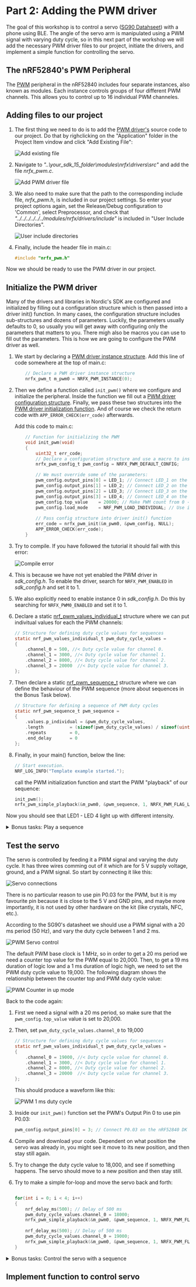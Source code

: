 # Part 2: Adding the PWM driver
The goal of this workshop is to control a servo ([SG90 Datahseet](http://www.ee.ic.ac.uk/pcheung/teaching/DE1_EE/stores/sg90_datasheet.pdf)) with a phone using BLE. The angle of the servo arm is manipulated using a PWM signal with varying duty cycle, so in this next part of the workshop we will add the necessary PWM driver files to our project, initiate the drivers, and implement a simple function for controlling the servo.  

## The nRF52840's PWM Peripheral
The [PWM](http://infocenter.nordicsemi.com/topic/com.nordic.infocenter.nrf52840.ps/pwm.html?cp=2_0_0_5_16) peripheral in the nRF52840 includes four separate instances, also known as modules. Each instance controls groups of four different PWM channels. This allows you to control up to 16 individual PWM channeles.

## Adding files to our project
1. The first thing we need to do is to add the [PWM driver's](http://infocenter.nordicsemi.com/topic/com.nordic.infocenter.sdk5.v15.0.0/hardware_driver_pwm.html?cp=4_0_0_2_0_8) source code to our project. Do that by righclicking on the "Application" folder in the Project Item vindow and click "Add Existing File":

    ![Add existing file](./images/part2/add_file.png)

1. Navigate to _"..\your_sdk_15_folder\modules\nrfx\drivers\src"_ and add the file _nrfx_pwm.c_.

    ![Add PWM driver file](./images/part2/driver_path.png)

1. We also need to make sure that the path to the corresponding include file, _nrfx_pwm.h_, is included in our project settings. So enter your project options again, set the Release/Debug configuration to 'Common', select Preprocessor, and check that _"../../../../../../modules/nrfx/drivers/include"_ is included in "User Include Directories".

    ![User include directories](./images/part2/add_include_path.png)

1. Finally, include the header file in main.c:

    ````c
    #include "nrfx_pwm.h"
    ````

Now we should be ready to use the PWM driver in our project. 

## Initialize the PWM driver
Many of the drivers and libraries in Nordic's SDK are configured and initialized by filling out a configuration structure which is then passed into a driver init() function. In many cases, the configuration structure includes sub-structures and dozens of parameters. Luckily, the parameters usually defaults to 0, so usually you will get away with configuring only the parameters that matters to you. There migh also be macros you can use to fill out the parameters. This is how we are going to configure the PWM driver as well. 

1. We start by declaring a [PWM driver instance structure](http://infocenter.nordicsemi.com/topic/com.nordic.infocenter.sdk5.v15.0.0/structnrfx__pwm__t.html?cp=4_0_0_6_9_0_12_1_1). Add this line of code somewhere at the top of main.c: 
    ````c
        // Declare a PWM driver instance structure
        nrfx_pwm_t m_pwm0 = NRFX_PWM_INSTANCE(0);
    ````

1. Then we define a function called `init_pwm()` where we configure and initialize the peripheral. Inside the function we fill out a [PWM driver configuration structure](http://infocenter.nordicsemi.com/index.jsp?topic=%2Fcom.nordic.infocenter.sdk5.v15.0.0%2Fstructnrfx__pwm__config__t.html). Finally, we pass these two structures into the [PWM driver initialization function](http://infocenter.nordicsemi.com/topic/com.nordic.infocenter.sdk5.v15.0.0/group__nrfx__pwm.html#gaf06bb9053293005bc91217e5a1791261). And of course we check the return code with `APP_ERROR_CHECK(err_code)` afterwards.

    Add this code to main.c: 

    ````c
        // Function for initializing the PWM
        void init_pwm(void)
        {
            uint32_t err_code;
            // Declare a configuration structure and use a macro to instantiate it with default parameters.
            nrfx_pwm_config_t pwm_config = NRFX_PWM_DEFAULT_CONFIG;

            // We must override some of the parameters:
            pwm_config.output_pins[0] = LED_1; // Connect LED_1 on the nRF52840 DK to PWM Channel 0
            pwm_config.output_pins[1] = LED_2; // Connect LED_2 on the nRF52840 DK to PWM Channel 1
            pwm_config.output_pins[2] = LED_3; // Connect LED_3 on the nRF52840 DK to PWM Channel 2
            pwm_config.output_pins[3] = LED_4; // Connect LED_4 on the nRF52840 DK to PWM Channel 3
            pwm_config.top_value    = 20000; // Make PWM count from 0 - 10,000
            pwm_config.load_mode    = NRF_PWM_LOAD_INDIVIDUAL; // Use indivitual duty cycle for each PWM channel
            
            // Pass config structure into driver init() function 
            err_code = nrfx_pwm_init(&m_pwm0, &pwm_config, NULL);
            APP_ERROR_CHECK(err_code);
        }
    ````

1. Try to compile. If you have followed the tutorial it should fail with this error:

    ![Compile error](./images/part2/pwm_compile_error.png)

1. This is because we have not yet enabled the PWM driver in _sdk_config.h_. To enable the driver, search for ``NRFX_PWM_ENABLED`` in _sdk_config.h_ and set it to 1. 

1. We also explicitly need to enable instance 0 in _sdk_config.h_. Do this by searching for ``NRFX_PWM0_ENABLED`` and set it to 1.

1. Declare a static [nrf_pwm_values_individual_t](http://infocenter.nordicsemi.com/topic/com.nordic.infocenter.sdk5.v15.0.0/structnrf__pwm__values__individual__t.html?resultof=%22%6e%72%66%5f%70%77%6d%5f%76%61%6c%75%65%73%5f%69%6e%64%69%76%69%64%75%61%6c%5f%74%22%20) structure where we can put indivitual values for each the PWM channels:

    ````c
    // Structure for defining duty cycle values for sequences
    static nrf_pwm_values_individual_t pwm_duty_cycle_values = 
    {
        .channel_0 = 500, //< Duty cycle value for channel 0.
        .channel_1 = 3000, //< Duty cycle value for channel 1.
        .channel_2 = 8000, //< Duty cycle value for channel 2.
        .channel_3 = 20000  //< Duty cycle value for channel 3.
    };

    ````

1. Then declare a static [nrf_pwm_sequence_t](http://infocenter.nordicsemi.com/topic/com.nordic.infocenter.sdk5.v15.0.0/structnrf__pwm__sequence__t.html?resultof=%22%6e%72%66%5f%70%77%6d%5f%73%65%71%75%65%6e%63%65%5f%74%22%20) structure where we can define the behaviour of the PWM sequence (more about sequences in the Bonus Task below). 

    ````c
    // Structure for defining a sequence of PWM duty cycles
    static nrf_pwm_sequence_t pwm_sequence =
    {
        .values.p_individual = &pwm_duty_cycle_values,
        .length          = (sizeof(pwm_duty_cycle_values) / sizeof(uint16_t)),
        .repeats         = 0,
        .end_delay       = 0
    };
    ````

1. Finally, in your main() function, below the line:

    ````c
    // Start execution.
    NRF_LOG_INFO("Template example started.");
    ````

    call the PWM initialization function and start the PWM "playback" of our sequence: 
    
    ````c
    init_pwm();
    nrfx_pwm_simple_playback(&m_pwm0, &pwm_sequence, 1, NRFX_PWM_FLAG_LOOP);
    ````
    
Now you should see that LED1 - LED 4 light up with different intensity.

<details><summary>Bonus tasks: Play a sequence</summary>

The PWM peripheral is quite complex and flexible. For example, you can store a sequence of PWM duty cycles in RAM and have the PWM cycle through these autonomuously using [EasyDMA](http://infocenter.nordicsemi.com/topic/com.nordic.infocenter.nrf52840.ps/pwm.html?cp=2_0_0_5_16_1#concept_wxj_hnw_nr). This allows you to make complex PWM patterns without involving the CPU to update the duty cycle all the time. For example, you can make a sequence that fades an LED repeatedly without using the CPU at all:

![PWM sequence](./images/part2/pwm_sequence.png)

One can also make individual sequences for each of the 4 PWM channels:

![PWM sequence](./images/part2/pwm_sequences.png)

1. Make an array of 10 ``nrf_pwm_values_individual_t`` structures.

    ````c
    // Structure for defining duty cycle values for sequences
    static nrf_pwm_values_individual_t pwm_duty_cycle_values[10];
    ````

1. Before you start the playback, configure the sequence for PWM channel 0 like this:

    ````c
    pwm_duty_cycle_values[0].channel_0 = 5;
    pwm_duty_cycle_values[1].channel_0 = 10;
    pwm_duty_cycle_values[2].channel_0 = 20;
    pwm_duty_cycle_values[3].channel_0 = 30;
    pwm_duty_cycle_values[4].channel_0 = 40;
    pwm_duty_cycle_values[5].channel_0 = 50;
    pwm_duty_cycle_values[6].channel_0 = 60;
    pwm_duty_cycle_values[7].channel_0 = 70;
    pwm_duty_cycle_values[8].channel_0 = 80;
    pwm_duty_cycle_values[9].channel_0 = 90;
    ````

1. Use the ``repeat`` field in the `nrf_pwm_sequence_t` structure to repeat each PWM value as many times as you want before incrementing to the next value in the sequence:
    ````c
    static nrf_pwm_sequence_t pwm_sequence =
    {
        .values.p_individual = &pwm_duty_cycle_values,
        .length          = (sizeof(pwm_duty_cycle_values) / sizeof(uint16_t)),
        .repeats         = N, 
        .end_delay       = 0
    };`
    ````
    ![PWM Value repeats](./images/part2/pwm_value_repeats.PNG)

1. The LED should now keep on endlessly fading in and out. 

</details>

## Test the servo
The servo is controlled by feeding it a PWM signal and varying the duty cycle. It has three wires comming out of it which are for 5 V supply voltage, ground, and a PWM signal. So start by connecting it like this:

![Servo connections](./images/part2/servo_connections.png)

There is no particular reason to use pin P0.03 for the PWM, but it is my favourite pin because it is close to the 5 V and GND pins, and maybe more importantly, it is not used by other hardware on the kit (like crystals, NFC, etc.). 

According to the SG90's datasheet we should use a PWM signal with a 20 ms period (50 Hz), and vary the duty cycle between 1 and 2 ms.

![PWM Servo control](./images/part2/pwm_servo_control.png)

The default PWM base clock is 1 MHz, so in order to get a 20 ms period we need a counter top value for the PWM  equal to 20,000. Then, to get a 19 ms duration of logic low and a 1 ms duration of logic high, we need to set the PWM duty cycle value to 19,000. The following diagram shows the relationship between the counter top and PWM duty cycle value:

![PWM Counter in up mode](./images/part2/pwm_edge_polarity.png)

Back to the code again: 

1. First we need a signal with a 20 ms period, so make sure that the `pwm_config.top_value` value is set to 20,000.

1. Then, set ``pwm_duty_cycle_values.channel_0`` to 19,000
    ````c
    // Structure for defining duty cycle values for sequences
    static nrf_pwm_values_individual_t pwm_duty_cycle_values = 
    {
        .channel_0 = 19000, //< Duty cycle value for channel 0.
        .channel_1 = 3000, //< Duty cycle value for channel 1.
        .channel_2 = 8000, //< Duty cycle value for channel 2.
        .channel_3 = 20000  //< Duty cycle value for channel 3.
    };
    ````

    This should produce a waveform like this:

    ![PWM 1 ms duty cycle](./images/part2/pwm_duty_cycle.png)

1. Inside our ``init_pwm()`` function set the PWM's Output Pin 0 to use pin P0.03:
    ````c
    pwm_config.output_pins[0] = 3; // Connect P0.03 on the nRF52840 DK to PWM Channel 0
    ````

1. Compile and download your code. Dependent on what position the servo was already in, you might see it move to its new position, and then stay still again. 

1. Try to change the duty cycle value to 18,000, and see if something happens. The servo should move to a new position and then stay still. 

1. Try to make a simple for-loop and move the servo back and forth:

    ````c
    
    for(int i = 0; i < 4; i++)
    {
        nrf_delay_ms(500); // Delay of 500 ms
        pwm_duty_cycle_values.channel_0 = 18000;
        nrfx_pwm_simple_playback(&m_pwm0, &pwm_sequence, 1, NRFX_PWM_FLAG_LOOP);
        
        nrf_delay_ms(500); // Delay of 500 ms
        pwm_duty_cycle_values.channel_0 = 19000;
        nrfx_pwm_simple_playback(&m_pwm0, &pwm_sequence, 1, NRFX_PWM_FLAG_LOOP);
    }
    ````

<details><summary>Bonus tasks: Control the servo with a sequence</summary>

1. Make a new array of 4 ``nrf_pwm_values_individual_t`` structures.

    ````c
    // Structure for defining duty cycle values for sequences
    static nrf_pwm_values_individual_t pwm_duty_cycle_values[4];
    ````

1. Before you start the playback, configure the sequence for PWM channel 0 like this:

    ````c
    pwm_duty_cycle_values[0].channel_0 = 19000;
    pwm_duty_cycle_values[1].channel_0 = 18500;
    pwm_duty_cycle_values[2].channel_0 = 18000;
    pwm_duty_cycle_values[3].channel_0 = 17500;
    ````

1. Use the ``repeat`` field in the `nrf_pwm_sequence_t` structure to repeat each PWM value 50 times before incrementing to the next value in the sequence (50 * 20 ms = 1 second playback of each value):
    ````c
    static nrf_pwm_sequence_t pwm_sequence =
    {
        .values.p_individual = &pwm_duty_cycle_values,
        .length          = (sizeof(pwm_duty_cycle_values) / sizeof(uint16_t)),
        .repeats         = 50, 
        .end_delay       = 0
    };`
    ````

1. The servo should now iterate through 4 different angles in an endless loop. 

</details>

## Implement function to control servo
